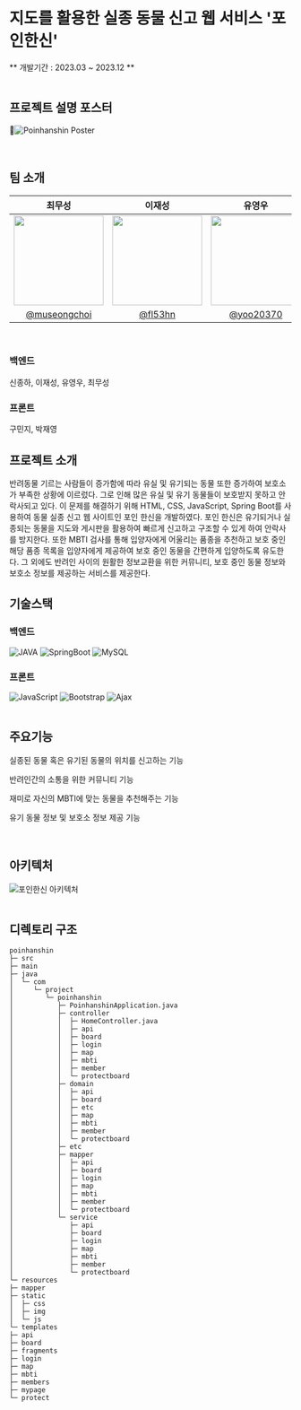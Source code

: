 # 지도를 활용한 실종 동물 신고 웹 서비스 '포인한신' 
** 개발기간 : 2023.03 ~ 2023.12 **
<br/>
<br/>

## 프로젝트 설명 포스터 

<img alt="Poinhanshin Poster" src="https://github.com/user-attachments/assets/af229c9d-7dd5-40e1-b4e6-7650a4cdd65d">

<br/>

## 팀 소개

|                           최무성                           |                             이재성                             |                           유영우                            |                           신종하                           |                           박재영                            |                           구민지                            |
| :--------------------------------------------------------: | :------------------------------------------------------------: | :---------------------------------------------------------: | :--------------------------------------------------------: | :---------------------------------------------------------: | :---------------------------------------------------------: |
| <img width="160px" src="https://github.com/museongchoi.png" /> | <img width="160px" src="https://github.com/fl53hn.png" /> | <img width="160px" src="https://github.com/yoo20370.png" /> | <img width="160px" src="https://github.com/jhShin1557.png" /> | <img width="160px" src="https://github.com/seeksome.png" /> | <img width="160px" src="https://github.com/user0830.png" /> |
|           [@museongchoi](https://github.com/museongchoi)           |         [@fl53hn](https://github.com/fl53hn)         |          [@yoo20370](https://github.com/yoo20370)           |           [@jhShin1557](https://github.com/jhShin1557)           |          [@seeksome](https://github.com/seeksome)           |          [@user0830](https://github.com/user0830)           |
<br/>

### 백엔드 
신종하, 이재성, 유영우, 최무성 

### 프론트
구민지, 박재영

## 프로젝트 소개 
<div>
  반려동물 기르는 사람들이 증가함에 따라 유실 및 유기되는 동물 또한 증가하여 보호소가 부족한 상황에 이르렀다. 그로 인해 많은 유실 및 유기 동물들이 보호받지 못하고 안락사되고 있다. 이 문제를 해결하기 위해 HTML, CSS, JavaScript, Spring Boot를 사용하여 동물 실종 신고 웹 사이트인 포인 한신을 개발하였다. 포인 한신은 유기되거나 실종되는 동물을 지도와 게시판을 활용하여 빠르게 신고하고 구조할 수 있게 하여 안락사를 방지한다. 또한 MBTI 검사를 통해 입양자에게 어울리는 품종을 추천하고 보호 중인 해당 품종 목록을 입양자에게 제공하여 보호 중인 동물을 간편하게 입양하도록 유도한다. 그 외에도 반려인 사이의 원활한 정보교환을 위한 커뮤니티, 보호 중인 동물 정보와 보호소 정보를 제공하는 서비스를 제공한다. 
</div>

## 기술스택
### 백엔드
![JAVA](https://img.shields.io/badge/Java-ED8B00?style=for-the-badge&logo=Java&logoColor=white)
![SpringBoot](https://img.shields.io/badge/SpringBoot-6DB33F?style=for-the-badge&logo=SpringBoot&logoColor=white)
![MySQL](https://img.shields.io/badge/MySQL-4479A1?style=for-the-badge&logo=MySQL&logoColor=white)

### 프론트
![JavaScript](https://img.shields.io/badge/JavaScript-F7DF1E?style=for-the-badge&logo=JavaScript&logoColor=white)
![Bootstrap](https://img.shields.io/badge/Bootstrap-563D7C?style=for-the-badge&logo=Bootstrap&logoColor=white)
![Ajax](https://img.shields.io/badge/Ajax-5A29E4?style=for-the-badge&logo=Ajax&logoColor=white)
<br/>
<br/>

## 주요기능 
<p>실종된 동물 혹은 유기된 동물의 위치를 신고하는 기능 </p>
<p>반려인간의 소통을 위한 커뮤니티 기능</p>
<p></p>재미로 자신의 MBTI에 맞는 동물을 추천해주는 기능</p>
</p>유기 동물 정보 및 보호소 정보 제공 기능</p>
<br/>

## 아키텍처 
<img alt="포인한신 아키텍처" src="https://github.com/user-attachments/assets/35ae5fc6-645a-49ae-94e7-d8b65ad9260b"/>
<br/>
<br/>

## 디렉토리 구조 

```
poinhanshin
├─ src
├─ main
├─ java
│  └─ com
│     └─ project
│        └─ poinhanshin
│           ├─ PoinhanshinApplication.java
│           ├─ controller
│           │  ├─ HomeController.java
│           │  ├─ api
│           │  ├─ board
│           │  ├─ login
│           │  ├─ map
│           │  ├─ mbti
│           │  ├─ member
│           │  └─ protectboard
│           ├─ domain
│           │  ├─ api
│           │  ├─ board
│           │  ├─ etc
│           │  ├─ map
│           │  ├─ mbti
│           │  ├─ member
│           │  └─ protectboard
│           ├─ etc
│           ├─ mapper
│           │  ├─ api
│           │  ├─ board
│           │  ├─ login
│           │  ├─ map
│           │  ├─ mbti
│           │  ├─ member
│           │  └─ protectboard
│           └─ service
│              ├─ api
│              ├─ board
│              ├─ login
│              ├─ map
│              ├─ mbti
│              ├─ member
│              └─ protectboard
└─ resources
├─ mapper
├─ static
│  ├─ css
│  ├─ img
│  └─ js
└─ templates
├─ api
├─ board
├─ fragments
├─ login
├─ map
├─ mbti
├─ members
├─ mypage
└─ protect
```

<br/>
